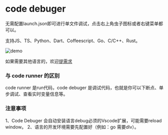 # code debuger

无需配置launch.json即可进行单文件调试，点击右上角虫子图标或者右键菜单都可以。

支持JS、TS、Python、Dart、Coffeescript、Go、C/C++、Rust。

      
![demo](https://gitee.com/genqing/code-debuger/raw/master/res/demo.png)

如果需要其他语言的，欢迎[提需求](https://gitee.com/genqing/code-debuger/issues)

### 与 code runner 的区别
code runner 是run代码，code debuger 是调试代码，也就是你可以下断点、单步调试、查看实时变量信息等。

### 注意事项
1、Code Debuger 会自动安装语言debug必须的Vscode扩展，可能需要reload window。
2、语言的开发环境需要先配置好（例如：go 需要dlv）。